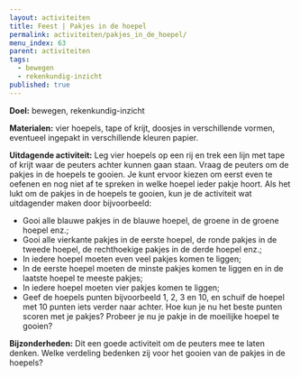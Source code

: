 ```yaml
---
layout: activiteiten
title: Feest | Pakjes in de hoepel
permalink: activiteiten/pakjes_in_de_hoepel/
menu_index: 63
parent: activiteiten
tags:
  - bewegen
  - rekenkundig-inzicht
published: true
---
```


**Doel:** bewegen, rekenkundig-inzicht

<p style="margin-top: 10px;"/>

**Materialen:** vier hoepels, tape of krijt, doosjes in verschillende vormen, eventueel ingepakt in verschillende kleuren papier.

<p style="margin-top: 10px;"/>

**Uitdagende activiteit:** Leg vier hoepels op een rij en trek een lijn met tape of krijt waar de peuters achter kunnen gaan staan. Vraag de peuters om de pakjes in de hoepels te gooien. Je kunt ervoor kiezen om eerst even te oefenen en nog niet af te spreken in welke hoepel ieder pakje hoort. Als het lukt om de pakjes in de hoepels te gooien, kun je de activiteit wat uitdagender maken door bijvoorbeeld:

- Gooi alle blauwe pakjes in de blauwe hoepel, de groene in de groene hoepel enz.;
- Gooi alle vierkante pakjes in de eerste hoepel, de ronde pakjes in de tweede hoepel, de rechthoekige pakjes in de derde hoepel enz.;
- In iedere hoepel moeten even veel pakjes komen te liggen;
- In de eerste hoepel moeten de minste pakjes komen te liggen en in de laatste hoepel te meeste pakjes;
- In iedere hoepel moeten vier pakjes komen te liggen;
- Geef de hoepels punten bijvoorbeeld 1, 2, 3 en 10, en schuif de hoepel met 10 punten iets verder naar achter. Hoe kun je nu het beste punten scoren met je pakjes? Probeer je nu je pakje in de moeilijke hoepel te gooien?

<p style="margin-top: 10px;"/>

**Bijzonderheden:** Dit een goede activiteit om de peuters mee te laten denken. Welke verdeling bedenken zij voor het gooien van de pakjes in de hoepels?
